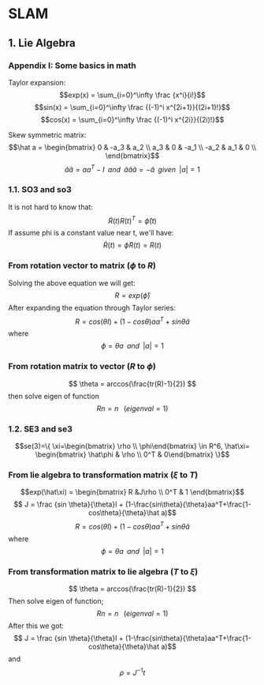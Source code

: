 <script type="text/javascript" src="https://cdn.mathjax.org/mathjax/latest/MathJax.js?config=TeX-AMS_HTML"></script>

# SLAM

## 1. Lie Algebra

### Appendix I: Some basics in math

Taylor expansion:
$$exp(x) = \sum_{i=0}^\infty \frac {x^i}{i!}$$
$$sin(x) = \sum_{i=0}^\infty \frac {(-1)^i x^{2i+1}}{(2i+1)!}$$
$$cos(x) = \sum_{i=0}^\infty \frac {(-1)^i x^{2i}}{(2i)!}$$

Skew symmetric matrix:
$$\hat a = \begin{bmatrix}  
0 & -a_3 & a_2 \\  
a_3 & 0 & -a_1 \\
-a_2 & a_1 & 0 \\
\end{bmatrix}$$
$$\hat a\hat a = aa^T - I \;\; and \;\; \hat a\hat a\hat a=-\hat a \;\; given \;\; |a| = 1$$

### 1.1. SO3 and so3
It is not hard to know that:
$$ \dot R(t)R(t)^T=\hat\phi(t)$$
If assume phi is a constant value near t, we'll have:
$$\dot R(t) = \hat\phi R(t) = R(t)$$

### From rotation vector to matrix ($\phi$ to $R$)
Solving the above equation we will get:
$$R = exp(\hat\phi)$$
After expanding the equation through Taylor series:
$$R=cos(\theta I) + (1-cos\theta)aa^T+sin\theta\hat a$$
where $$\phi=\theta a \;\;and\;\;|a|=1$$

### From rotation matrix to vector ($R$ to $\phi$)
$$ \theta = arccos(\frac{tr(R)-1}{2}) $$
then solve eigen of function
$$ Rn=n\;\;\;(eigenval=1)$$

### 1.2. SE3 and se3
$$se(3)=\{ \xi=\begin{bmatrix} \rho \\ \phi\end{bmatrix} \in R^6, \hat\xi= \begin{bmatrix} \hat\phi & \rho \\ 0^T & 0\end{bmatrix} \}$$

### From lie algebra to transformation matrix ($\xi$ to $T$)
$$exp(\hat\xi) = \begin{bmatrix} R &J\rho \\ 0^T & 1 \end{bmatrix}$$
$$ J = \frac {sin \theta}{\theta}I + (1-\frac{sin\theta}{\theta}aa^T+\frac{1-cos\theta}{\theta}\hat a)$$
$$R=cos(\theta I) + (1-cos\theta)aa^T+sin\theta\hat a$$
where $$\phi=\theta a \;\;and\;\;|a|=1$$

### From transformation matrix to lie algebra ($T$ to $\xi$)
$$ \theta = arccos(\frac{tr(R)-1}{2}) $$
Then solve eigen of function;
$$ Rn=n\;\;\;(eigenval=1)$$
After this we got:
$$ J = \frac {sin \theta}{\theta}I + (1-\frac{sin\theta}{\theta}aa^T+\frac{1-cos\theta}{\theta}\hat a)$$
and 
$$\rho= J^{-1}  t$$



<!--stackedit_data:
eyJoaXN0b3J5IjpbLTk3NDk4NzYyMSwzMzU5NDcyNTEsMTQ5ND
QxNTE3NSwtMjU1MTU4MTUzLDIxMjMzMjc2MTQsMTc5NjA1NjU3
NCwtOTc2MzQ0ODQwLDg1OTY3MjQ3MSwtMTc2ODgyNTcyNV19
-->